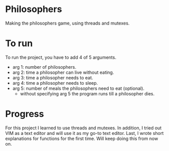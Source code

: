 # Philosophers

Making the philosophers game, using threads and mutexes.

# To run

To run the project, you have to add 4 of 5 arguments.
- arg 1: number of philosophers.
- arg 2: time a philosopher can live without eating.
- arg 3: time a philosopher needs to eat.
- arg 4: time a philosopher needs to sleep.
- arg 5: number of meals the philosophers need to eat (optional).
	* without specifying arg 5 the program runs till a philosopher dies.

# Progress

For this project I learned to use threads and mutexes. In addition, I tried out VIM
as a text editor and will use it as my go-to text editor. Last, I wrote short 
explanations for functions for the first time. Will keep doing this from now on.
